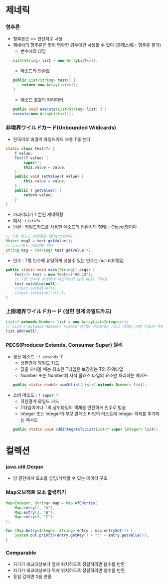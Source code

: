 # 제네릭
### 형추론
- 형추론은 <> 연산자로 사용
- 제네릭의 형추론은 형이 명확한 경우에만 사용할 수 있다 (클래스에는 형추론 불가)
    - 변수에의 대입
    ```java
    List<String> list = new ArrayList<>();
    ```
    - 메소드의 반환값
    ```java
    public List<String> test() {
        return new ArrayList<>();
    }
    ```
    - 메소드 호출의 파라미터
    ```java
    public void execute(List<String> list) { }
    execute(new ArrayList<>());
    ```
### 非境界ワイルドカード(Unbounded Wildcards)
- 한국어로 비경계 와일드카드 보통 T를 쓴다
```java
static class Test<T> {
    T value;
    Test(T value) {
        super();
        this.value = value;
    }
    public void setValue(T value) {
        this.value = value;
    }
    public T getValue() {
        return value;
    }
}
```
- 파라미터가 `?` 뿐인 제네릭형
- 예시 : `List<?>`
- 반환 : 와일드카드를 사용한 메소드의 반환치의 형태는 Object형이다
```java
// T형 메소드 반환형은 Object형이다
Object msg2 = test.getValue();
// cast해서 사용하면 된다
String msg = (String) test.getValue();

```
- 인수 : T형 인수에 유일하게 넣을수 있는 인수는 null 리터럴값
```java
public static void main(String[] args) {
    Test<?> test = new Test<>("HELLO");
    // T형 인수에 유일하게 대입가능한 값은 null 리터럴
    test.setValue(null);
    //test.setValue(1);
    //test.setValue("str");
}
```

### 上限境界ワイルドカード (상한 경계 와일드카드)
```java
List<? extends Number> list = new ArrayList<Integer>();
// List<? extends Number> 타입으로 선언된 리스트에는 null 외에는 어떤 타입의 객체도 안전하게 추가할 수 없습니다.
list.add(null);
```

### PECS(Producer Extends, Consumer Super) 원리
- 생산 메소드 : `? extends T`
    - 상한경계 와일드 카드
    - 값을 꺼내올 때는 최소한 T타입은 보장하는 T의 하위타입
    - Number 또는 Number의 자식 클래스 타입의 요소만 처리하는 메서드
    ```java
    public static double sumOfList(List<? extends Number> list);
    ```
- 소비 메소드 : `? super T`
    - 하한경계 와일드 카드
    - T타입이거나 T의 상위타입의 객체를 안전하게 인수로 받음
    - Integer 또는 Integer의 부모 클래스 타입의 리스트에 Integer 객체를 추가하는 메서드
    ```java
    public static void addIntegersToList(List<? super Integer> list);
    ```

# 컬렉션 
### java.util.Deque
- 양 끝단에서 요소를 삽입/삭제할 수 있는 데이터 구조
### Map오브젝트 요소 출력하기
```java
Map<Integer, String> map = Map.ofEntries(
    Map.entry(1, "A"),
    Map.entry(2, "B"),
    Map.entry(3, "C")
);

for (Map.Entry<Integer, String> entry : map.entrySet()) {
    System.out.println(entry.getKey() + ":" + entry.getValue());
}
```
### Comparable
- 자기가 비교대상보다 앞에 위치하도록 정렬하려면 음수를 반환
- 자기가 비교대상보다 뒤에 위치하도록 정렬하려면 양수를 반환
- 동일 값이면 0을 반환